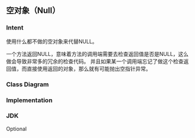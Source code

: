 ## 空对象（Null）

### Intent

使用什么都不做的空对象来代替NULL。

一个方法返回NULL，意味着方法的调用端需要去检查返回值是否是NULL，这么做会导致非常多的冗余的检查代码。
并且如果某一个调用端忘记了做这个检查返回值，而直接使用返回的对象，那么就有可能抛出空指针异常。

### Class Diagram


### Implementation

### JDK

Optional<T>